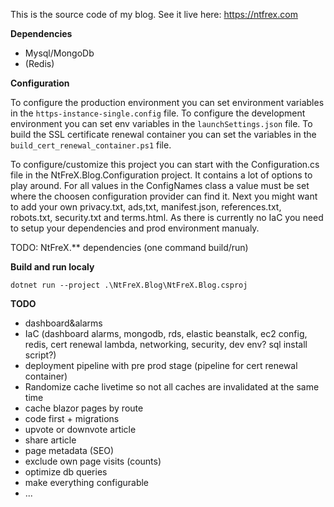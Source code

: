 This is the source code of my blog. See it live here: https://ntfrex.com

**Dependencies**

 - Mysql/MongoDb
 - (Redis)

 **Configuration**
 
To configure the production environment you can set environment variables in the `https-instance-single.config` file.
To configure the development environment you can set env variables in the `launchSettings.json` file. 
To build the SSL certificate renewal container you can set the variables in the `build_cert_renewal_container.ps1` file.

To configure/customize this project you can start with the Configuration.cs file in the NtFreX.Blog.Configuration project. It contains a lot of options to play around. 
For all values in the ConfigNames class a value must be set where the choosen configuration provider can find it.
Next you might want to add your own privacy.txt, ads,txt, manifest.json, references.txt, robots.txt, security.txt and terms.html.
As there is currently no IaC you need to setup your dependencies and prod environment manualy. 

TODO: NtFreX.** dependencies (one command build/run)

**Build and run localy**

```
dotnet run --project .\NtFreX.Blog\NtFreX.Blog.csproj
```

**TODO**

 - dashboard&alarms
 - IaC (dashboard alarms, mongodb, rds, elastic beanstalk, ec2 config, redis, cert renewal lambda, networking, security, dev env? sql install script?)
 - deployment pipeline with pre prod stage (pipeline for cert renewal container)
 - Randomize cache livetime so not all caches are invalidated at the same time
 - cache blazor pages by route
 - code first + migrations
 - upvote or downvote article
 - share article
 - page metadata (SEO)
 - exclude own page visits (counts)
 - optimize db queries
 - make everything configurable
 - ...
